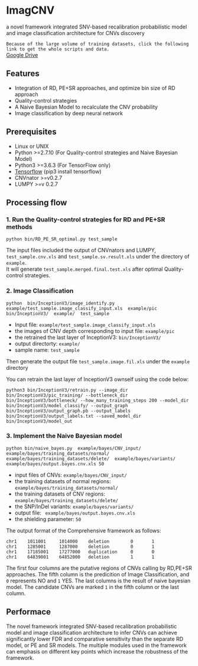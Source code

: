 # ImagCNV
a novel framework integrated SNV-based recalibration probabilistic model and image classification architecture for CNVs discovery

`Because of the large volume of training datasets, click the following link to get the whole scripts and data.`  
[Google Drive](https://drive.google.com/file/d/16-QvI2g-TIMFEPOf3VCjGRr3Hujl-Rcz/view?usp=sharing)

## Features
* Integration of RD, PE+SR approaches, and optimize bin size of RD approach
* Quality-control strategies
* A Naive Bayesian Model to recalculate the CNV probability 
* Image classification by deep neural network

## Prerequisites
* Linux or UNIX
* Python >=2.7.10 (For Quality-control strategies and Naive Bayesian Model)
* Python3 >=3.6.3 (For TensorFlow only)
* [Tensorflow](https://tensorflow.google.cn/install) (pip3 install tensorflow)
* CNVnator >=v0.2.7
* LUMPY >=v 0.2.7
 
## Processing flow
### 1. Run the Quality-control strategies for RD and PE+SR methods
```
python bin/RD_PE_SR_optimal.py test_sample
```
The input files included the output of CNVnators and LUMPY, `test_sample.cnv.xls` and `test_sample.sv.result.xls` under the directory of `example`.  
It will generate `test_sample.merged.final.test.xls` after optimal Quality-control strategies.
 
### 2. Image Classification
```
python  bin/InceptionV3/image_identify.py  example/test_sample.image_classify_input.xls  example/pic  bin/InceptionV3/  example/  test_sample
```
* Input file: `example/test_sample.image_classify_input.xls`  
* the images of CNV depth corresponding to input file: `example/pic`  
* the retrained the last layer of InceptionV3: `bin/InceptionV3/`  
* output directorty: `example/`  
* sample name: `test_sample`  

Then generate the output file `test_sample.image.fil.xls` under the `example` directory
  
You can retrain the last layer of InceptionV3 ownself using the code below:
```
python3 bin/InceptionV3/retrain.py --image_dir bin/InceptionV3/pic_training/ --bottleneck_dir bin/InceptionV3/bottleneck/ --how_many_training_steps 200 --model_dir bin/InceptionV3/model_classify/ --output_graph bin/InceptionV3/output_graph.pb --output_labels bin/InceptionV3/output_labels.txt --saved_model_dir bin/InceptionV3/model_out
  ```
  
### 3. Implement the Naive Bayesian model
```
python bin/naive_bayes.py  example/bayes/CNV_input/  example/bayes/training_datasets/normal/  example/bayes/training_datasets/delete/  example/bayes/variants/  example/bayes/output.bayes.cnv.xls 50
```
* input files of CNVs: `example/bayes/CNV_input/`  
* the training datasets of normal regions: `example/bayes/training_datasets/normal/`  
* the training datasets of CNV regions: `example/bayes/training_datasets/delete/`  
* the SNP/InDel variants: `example/bayes/variants/`  
* output file: ` example/bayes/output.bayes.cnv.xls`  
* the shielding parameter: `50`

The output format of the Comprehensive framework as follows:
```
chr1    1011001     1014000    deletion        0       1
chr1    1285001     1287000    deletion        0       1
chr1    17185001    17277000   duplication     0       0
chr1    64839001    64852000   deletion        1       1
```
The first four columns are the putative regions of CNVs calling by RD,PE+SR approaches. The fifth column is the predicition of Image Classification, and `0` represents NO and `1` YES. The last columns is the result of naive bayesian model. The candidate CNVs are marked `1` in the fifth column or the last column.


## Performace
The novel framework integrated SNV-based recalibration probabilistic model and image classification architecture to infer CNVs can achieve significantly lower FDR and comparative sensitivity than the separate RD model, or PE and SR models. The multiple modules used in the framework can emphasis on different key points which increase the robustness of the framework.



